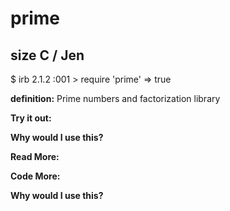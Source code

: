 # prime

## size C / Jen

$ irb
2.1.2 :001 > require 'prime'
 => true 

**definition:**
Prime numbers and factorization library

**Try it out:**


**Why would I use this?**


**Read More:**


**Code More:**

**Why would I use this?**

